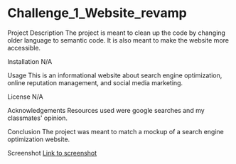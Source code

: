 # Challenge_1_Website_revamp

Project Description
The project is meant to clean up the code by changing older language to semantic code. It is also meant to make the website more accessible. 

Installation
N/A

Usage
This is an informational website about search engine optimization, online reputation management, and social media marketing.

License
N/A

Acknowledgements
Resources used were google searches and my classmates' opinion.

Conclusion
The project was meant to match a mockup of a search engine optimization website. 

Screenshot
[Link to screenshot](/challenge_1_screenshot_deployed_website.png)